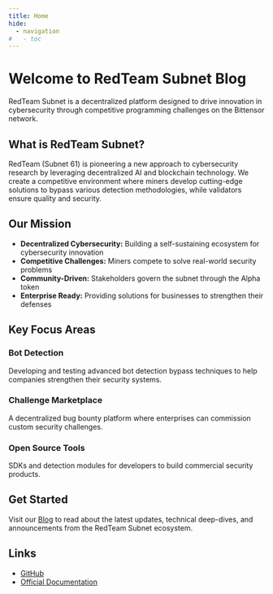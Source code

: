 ```yaml
---
title: Home
hide:
  - navigation
#   - toc
---
```


# Welcome to RedTeam Subnet Blog

RedTeam Subnet is a decentralized platform designed to drive innovation in cybersecurity through competitive programming challenges on the Bittensor network.

## What is RedTeam Subnet?

RedTeam (Subnet 61) is pioneering a new approach to cybersecurity research by leveraging decentralized AI and blockchain technology. We create a competitive environment where miners develop cutting-edge solutions to bypass various detection methodologies, while validators ensure quality and security.

## Our Mission

- **Decentralized Cybersecurity:** Building a self-sustaining ecosystem for cybersecurity innovation
- **Competitive Challenges:** Miners compete to solve real-world security problems
- **Community-Driven:** Stakeholders govern the subnet through the Alpha token
- **Enterprise Ready:** Providing solutions for businesses to strengthen their defenses

## Key Focus Areas

### Bot Detection
Developing and testing advanced bot detection bypass techniques to help companies strengthen their security systems.

### Challenge Marketplace
A decentralized bug bounty platform where enterprises can commission custom security challenges.

### Open Source Tools
SDKs and detection modules for developers to build commercial security products.

## Get Started

Visit our [Blog](/blog/) to read about the latest updates, technical deep-dives, and announcements from the RedTeam Subnet ecosystem.

## Links

- [GitHub](https://github.com/RedTeamSubnet)
- [Official Documentation](https://docs.theredteam.io)
